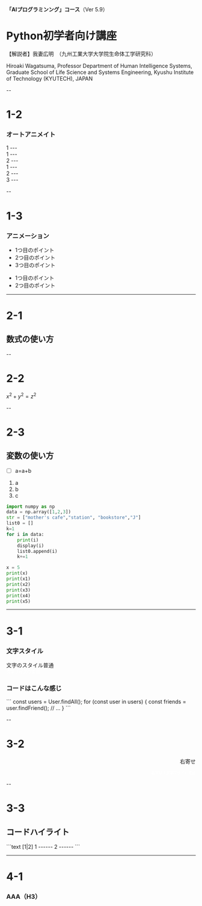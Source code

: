 **「AIプログラミンング」コース**（Ver 5.9）

# Python初学者向け講座

【解説者】我妻広明　（九州工業大学大学院生命体工学研究科）

Hiroaki  Wagatsuma, Professor
Department of Human Intelligence Systems,
Graduate School of Life Science and Systems Engineering,
Kyushu Institute of Technology   (KYUTECH), JAPAN

--

# 1-2

### オートアニメイト

<section data-auto-animate>
1 ---
</section>

<section data-auto-animate>
1 --- <br>
2 ---
</section>

<section data-auto-animate>
1 --- <br>
2 --- <br>
3 ---
</section>

--

# 1-3

### アニメーション

<ul>
  <li class="fragment">1つ目のポイント</li>
  <li class="fragment">2つ目のポイント</li>
  <li class="fragment">3つ目のポイント</li>
</ul>

- 1つ目のポイント <!-- .element: class="fragment" -->
- 2つ目のポイント <!-- .element: class="fragment" -->


---

# 2-1

## 数式の使い方


--

# 2-2

$x^2 + y^2 = z^2$

--

# 2-3

## 変数の使い方

* [ ] a=a+b

1. a
2. b
3. c

```python
import numpy as np
data = np.array([1,2,3])
str = ["mother's cafe","station", "bookstore","J"]
list0 = []
k=1
for i in data:
    print(i)
    display(i)
    list0.append(i)
    k+=1

x = 5
print(x)
print(x1)
print(x2)
print(x3)
print(x4)
print(x5)

```

---

# 3-1

### 文字スタイル
文字のスタイル普通<br>
<span style="font-size: 80%; color: white;">
文字サイズの変更
</span>

>>>

### コードはこんな感じ
\```
const users = User.findAll();
for (const user in users) {
  const friends = user.findFriend();
  // ...
}
\```


--

# 3-2

<p style="text-align: right">右寄せ</p>
<p style="text-align: right"><span style="font-size: 70%; color: white;">右寄せ＋文字スタイル変更</span></p>


--

# 3-3


## コードハイライト

\```text [1|2]
1 ------
2 ------
\```

---

# 4-1

### AAA（H3）
